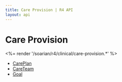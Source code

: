 ```yaml
---
title: Care Provision | R4 API
layout: api
---
```

# Care Provision

<%= render '/soarian/r4/clinical/care-provision.*' %>

* [CarePlan](../care-provision/care-plan)
* [CareTeam](../care-provision/careteam)
* [Goal](../care-provision/goal)
